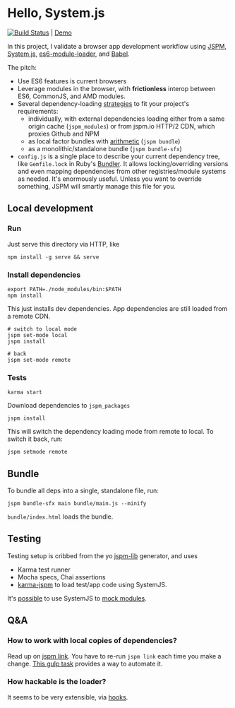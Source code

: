 # Hello, System.js

[![Build Status](https://secure.travis-ci.org/edrex/hello-component.png?branch=master)](https://travis-ci.org/edrex/hello-systemjs) | [Demo](https://edrex.github.io/hello-systemjs/)

In this project, I validate a browser app development workflow using [JSPM](http://jspm.io/), [System.js](https://github.com/systemjs/systemjs), [es6-module-loader](https://github.com/ModuleLoader/es6-module-loader), and [Babel](https://babeljs.io/).

The pitch:

- Use ES6 features is current browsers
- Leverage modules in the browser, with **frictionless** interop between ES6, CommonJS, and AMD modules.
- Several dependency-loading [strategies](https://github.com/jspm/jspm-cli/wiki/Production-Workflows) to fit your project's requirements:
  - individually, with external dependencies loading either from a same origin cache (`jspm_modules`) or from jspm.io HTTP/2 CDN, which proxies Github and NPM
  - as local factor bundles with [arithmetic](https://github.com/jspm/jspm-cli/wiki/Production-Workflows#creating-a-bundle-with-arithmetic) (`jspm bundle`)
  - as a monolithic/standalone bundle (`jspm bundle-sfx`)
- `config.js` is a single place to describe your current dependency tree, like `Gemfile.lock` in Ruby's [Bundler](http://bundler.io/). It allows locking/overriding versions and even mapping dependencies from other registries/module systems as needed. It's enormously useful. Unless you want to override something, JSPM will smartly manage this file for you.

## Local development

### Run

Just serve this directory via HTTP, like

```
npm install -g serve && serve
```

### Install dependencies

```shell
export PATH=./node_modules/bin:$PATH
npm install
```

This just installs dev dependencies. App dependencies are still loaded from a remote CDN.

```shell
# switch to local mode
jspm set-mode local
jspm install

# back
jspm set-mode remote
```

### Tests

```
karma start
```

Download dependencies to `jspm_packages`
```
jspm install
```

This will switch the dependency loading mode from remote to local. To switch it back, run:

```
jspm setmode remote
```

## Bundle

To bundle all deps into a single, standalone file, run:

```
jspm bundle-sfx main bundle/main.js --minify
```

`bundle/index.html` loads the bundle.

## Testing

Testing setup is cribbed from the yo [jspm-lib](https://github.com/djindjic/generator-jspm-lib) generator, and uses 

 - Karma test runner
 - Mocha specs, Chai assertions
 - [karma-jspm](https://github.com/Workiva/karma-jspm) to load test/app code using SystemJS.

It's [possible](https://github.com/systemjs/systemjs/issues/366) to use SystemJS to [mock modules](https://github.com/edrex/babel-test). 

## Q&A

### How to work with local copies of dependencies?

Read up on [jspm link](https://github.com/jspm/jspm-cli/wiki/Linking). You have to re-run `jspm link` each time you make a change. [This gulp task](https://github.com/djindjic/generator-jspm-lib/blob/master/app/templates/gulpfile.js) provides a way to automate it.

### How hackable is the loader?

It seems to be very extensible, via [hooks](https://github.com/ModuleLoader/es6-module-loader/wiki/Extending-the-ES6-Loader).
